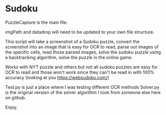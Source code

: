 # Sudoku

PuzzleCapture is the main file.

imgPath and datadrop will need to be updated to your own file structure.

This script will 
  take a screenshot of a Sudoku puzzle, 
  convert the screenshot into an image that is easy for OCR to read, 
  parse out images of the specific cells,
  read those parsed images,
  solve the sudoku puzzle using a backtracking algorithm,
  solve the puzzle in the online game.
 
Works with NYT puzzle and others but not all sudoku puzzles are easy for OCR to read and those won't work since they can't be read in with 100% accuracy (looking at you https://websudoku.com/)

Test.py is just a place where I was testing different OCR methods
Solver.py is the original version of the solver algorithm I took from someone else here on github.

Enjoy.

